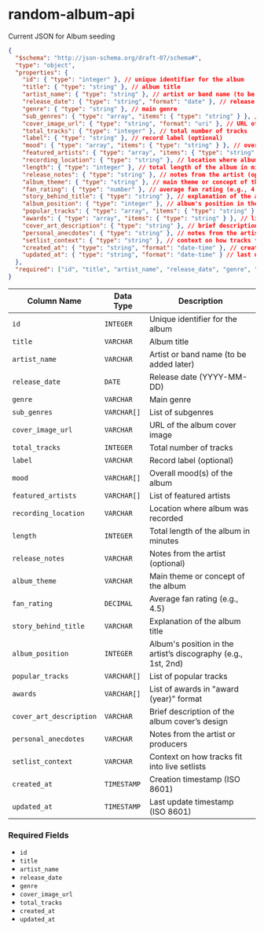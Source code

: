 # random-album-api

Current JSON for Album seeding
```json
{
  "$schema": "http://json-schema.org/draft-07/schema#",
  "type": "object",
  "properties": {
    "id": { "type": "integer" }, // unique identifier for the album
    "title": { "type": "string" }, // album title
    "artist_name": { "type": "string" }, // artist or band name (to be added later)
    "release_date": { "type": "string", "format": "date" }, // release date (YYYY-MM-DD)
    "genre": { "type": "string" }, // main genre
    "sub_genres": { "type": "array", "items": { "type": "string" } }, // list of subgenres
    "cover_image_url": { "type": "string", "format": "uri" }, // URL of the album cover image
    "total_tracks": { "type": "integer" }, // total number of tracks
    "label": { "type": "string" }, // record label (optional)
    "mood": { "type": "array", "items": { "type": "string" } }, // overall mood(s) of the album
    "featured_artists": { "type": "array", "items": { "type": "string" } }, // list of featured artists
    "recording_location": { "type": "string" }, // location where album was recorded
    "length": { "type": "integer" }, // total length of the album in minutes
    "release_notes": { "type": "string" }, // notes from the artist (optional)
    "album_theme": { "type": "string" }, // main theme or concept of the album
    "fan_rating": { "type": "number" }, // average fan rating (e.g., 4.5)
    "story_behind_title": { "type": "string" }, // explanation of the album title
    "album_position": { "type": "integer" }, // album's position in the artist’s discography (e.g., 1st, 2nd)
    "popular_tracks": { "type": "array", "items": { "type": "string" } }, // list of popular tracks
    "awards": { "type": "array", "items": { "type": "string" } }, // list of awards in "award (year)" format chronologically
    "cover_art_description": { "type": "string" }, // brief description of the album cover’s design
    "personal_anecdotes": { "type": "string" }, // notes from the artist or producers
    "setlist_context": { "type": "string" }, // context on how tracks fit into live setlists
    "created_at": { "type": "string", "format": "date-time" }, // creation timestamp (ISO 8601)
    "updated_at": { "type": "string", "format": "date-time" } // last update timestamp (ISO 8601)
  },
  "required": ["id", "title", "artist_name", "release_date", "genre", "cover_image_url", "total_tracks", "created_at", "updated_at"]
}
```

| Column Name              | Data Type         | Description                                                  |
|-------------------------|-------------------|--------------------------------------------------------------|
| `id`                    | `INTEGER`         | Unique identifier for the album                              |
| `title`                 | `VARCHAR`         | Album title                                                 |
| `artist_name`           | `VARCHAR`         | Artist or band name (to be added later)                     |
| `release_date`          | `DATE`            | Release date (YYYY-MM-DD)                                   |
| `genre`                 | `VARCHAR`         | Main genre                                                  |
| `sub_genres`           | `VARCHAR[]`       | List of subgenres                                           |
| `cover_image_url`       | `VARCHAR`         | URL of the album cover image                                 |
| `total_tracks`          | `INTEGER`         | Total number of tracks                                       |
| `label`                 | `VARCHAR`         | Record label (optional)                                     |
| `mood`                  | `VARCHAR[]`       | Overall mood(s) of the album                                 |
| `featured_artists`      | `VARCHAR[]`       | List of featured artists                                     |
| `recording_location`    | `VARCHAR`         | Location where album was recorded                            |
| `length`                | `INTEGER`         | Total length of the album in minutes                        |
| `release_notes`         | `VARCHAR`         | Notes from the artist (optional)                            |
| `album_theme`           | `VARCHAR`         | Main theme or concept of the album                          |
| `fan_rating`            | `DECIMAL`         | Average fan rating (e.g., 4.5)                             |
| `story_behind_title`    | `VARCHAR`         | Explanation of the album title                               |
| `album_position`        | `INTEGER`         | Album's position in the artist’s discography (e.g., 1st, 2nd) |
| `popular_tracks`        | `VARCHAR[]`       | List of popular tracks                                       |
| `awards`                | `VARCHAR[]`       | List of awards in "award (year)" format                     |
| `cover_art_description` | `VARCHAR`         | Brief description of the album cover’s design               |
| `personal_anecdotes`    | `VARCHAR`         | Notes from the artist or producers                          |
| `setlist_context`       | `VARCHAR`         | Context on how tracks fit into live setlists                |
| `created_at`            | `TIMESTAMP`       | Creation timestamp (ISO 8601)                               |
| `updated_at`            | `TIMESTAMP`       | Last update timestamp (ISO 8601)                            |

### Required Fields
- `id`
- `title`
- `artist_name`
- `release_date`
- `genre`
- `cover_image_url`
- `total_tracks`
- `created_at`
- `updated_at`

